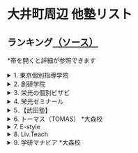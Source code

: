 # 大井町周辺 他塾リスト

## ランキング[（ソース）](https://www.jyukunavi.jp/rank/s1133228.html?gclid=EAIaIQobChMI0ZzTyfyY7wIVGHZgCh3l0gLmEAAYBCAAEgLOn_D_BwE)
*帯を開くと詳細が参照できます

<details>
<summary>1. 東京個別指導学院</summary>

# 東京個別指導学院 大井町教室
*必須項目は★マーク
- [★所在地](#所在地)
- [★大井町教室までのアクセス](#大井町教室までのアクセス)
- [★電話番号](#電話番号)
- [会社概要](#会社概要)
- [★特徴（アピールポイント）](#特徴アピールポイント)
- [大井町教室の進学実績](#大井町教室の指導実績)
- [★口コミ](#口コミ-ソース)
- [★料金詳細](#料金詳細-ソース)

[全体的情報詳細のソース](https://www.kobetsu.co.jp/school/detail/161/)

## 所在地
[〒 140-0014 東京都品川区大井１－１０－３YKビル　５Ｆ](https://www.google.co.jp/maps/place/%E6%9D%B1%E4%BA%AC%E5%80%8B%E5%88%A5%E6%8C%87%E5%B0%8E%E5%AD%A6%E9%99%A2+%E5%A4%A7%E4%BA%95%E7%94%BA%E6%95%99%E5%AE%A4%EF%BC%88%E5%80%8B%E5%88%A5%E6%8C%87%E5%B0%8E%E5%A1%BE%EF%BC%89/@35.6074414,139.7331968,15z/data=!4m5!3m4!1s0x0:0xca5f8bca7d64ed0f!8m2!3d35.6074414!4d139.7331968?hl=ja&shorturl=1)

## 大井町教室までのアクセス
JR大井町駅中央改札を出て右手の階段から1Fへ下りると、正面に「阪急百貨店（大井食品館)」、右方向に「イトーヨーカドー(大井町店)」、その右に東急大井町駅が見えます。東急大井町駅方面に進み、突き当たりを左折して「イトーヨーカドー」に沿って約100m進むとある「YKビル」の5Fが大井町教室です。※1Fに「紳士服のアオキ(大井町駅前店)」があります。

- ＪＲ京浜東北線　大井町駅　西口　徒歩２分
- 東京臨海高速鉄道りんかい線　大井町駅　出口B　徒歩２分
- 東急大井町線　大井町駅　改札口　徒歩２分

## 電話番号
0120-79-3759（月～土：9:30～21:30　日・祝：9:30～21:30）

## 会社概要
### 沿革
株式会社東京個別指導学院は、東京都新宿区に本社を置く、個別指導教育を中心とした教育関連企業。1965年6月、葵商事株式会社の商号をもって設立。1985年、馬場信治氏によって、有限会社日本教育研究会（実質上の存続会社）が設立された。1998年9月、株式の額面を1株50,000円から1株500円に変更するため、葵商事（形式上の存続会社）と合併。同日をもって商号を、株式会社日本教育研究会に変更した。1999年12月15日付けで称号を株式会社日本教育研究会より、株式会社東京個別指導学院に変更した。

### 事業内容
東京個別指導学院は、生徒1人ひとりの「目的別」「能力別」「性格別」に対応した学習指導を行う。個別指導塾事業を中心とし、ベネッセサイエンス教室・ベネッセ文章表現教室事業、CCDnet事業も展開している。

### 経営方針
東京個別指導学院は、成績向上を目的として勉強を教えるだけではなく、子どもたちが学習上の成功体験を積むことにより自信をもち、「やればできるという自信　チャレンジする喜び　夢を持つ事の大切さ　私たちはこの3つの教育理念とホスピタリティをすべての企業活動の基軸とし笑顔あふれる「人の未来」に貢献する」との企業理念に基づいて持続的な企業価値の向上を実現することを基本方針としている。

## 特徴（アピールポイント）
～大井町教室の特徴～
- [伸ばす/指導メソッド]
  - 受験合格も、成績アップも。1人ひとりの目標達成をサポート。
- [導く/学習システム]
  - 学習計画から進捗管理まで。お子さまにぴったりの学び方をご提案。
- [支える/サポート体制]
  - 通いやすい、学びやすい。自由度の高い通塾スタイル＆学習環境。

～大井町教室の特徴（詳細）～
- [特徴1]
  - あなたが勉強したいときにいつでも使える自習室完備！ 自習スペースは開校時であれば、 いつでも使えて質問もできます。
  - 「授業は週2日 + 自習週4日」で毎日来るという生徒さんも沢山いらっしゃいます。　利用時間に関しましてはお気軽にご相談ください。 
- [特徴2]
  - あなたが選んだ先生だから、やる気もUPします。
  - 東京個別なら先生が選べる、担当講師制度があります！ 「やる気」には講師との相性が大事です。 学校や今までの塾の先生で「合わないなぁ」と感じた経験はありませんか？
  - 東京個別なら受験までの信頼できるあなたのパートナーを指名することが可能です。 分からないところはもちろん、勉強の方法や過去問題・弱点の分析など、あなたの選んだ担当の先生が親身に対応してくれるので、もうあなたは受験やテストまで「一人じゃありません」。
  - また、東京個別なら選べる講師、選べる日程なので、部活動との両立も可能です。
- [特徴3]
  - あなたの夢や目標に合わせた、あなただけの授業を提供します。
  - 先生が用意する授業をただ進めるだけでなく、学校の授業でわからなかったところや宿題の質問にもお答えします。
  - 勉強方法や進め方、持っている特徴や癖は人それぞれ違います。あなたにピッタリな勉強法で自信をつけませんか？
- [特徴4]
  - あなたの夢が加速する！個別 × 映像授業＜V - style＞で3倍の効率のより学習スピードを実現！
  - 映像授業については「見っぱなし」「やりっぱなし」という不安や問題点をイメージされる方も多いのではありませんか？？　しかし、東京個別指導学院の映像授業＜V - style＞は違います！
  - 映像を見るだけではなく、専門の問題集と合わせて【高速演習】が可能となり、利用状況や理解状況の把握、【進捗管理】を行う面談も毎週実施いたします。
  - しかも自宅や学校、教室で24時間好きな時に何度も見られる手軽さ。お持ちのPCやスマートフォンからも視聴が可能だからいつでも見られます。


～安心して通える、快適に過ごせる充実の学習環境～
- 無料で使用できる自習席。集中しやすいと評判です。
- 対応テキストは十分な種類・量を準備。お子さまの課題や目標に合わせて対応していきます。
- 大井町教室近隣の学校情報を把握。行事や定期テストにしっかりと対応しています。

～高校生・中学生・小学生 目的別メニュー～  
[高校生]  
1人ひとりの目標にぴったりの対策を。
- 大学受験対策
- 定期テスト対策
- 推薦対策
- 英語資格検定対策
- 内部進学対策

[中学生]  
志望校合格、成績アップ、1人ひとりの目標に完全対応。
- 高校受験対策
- 私立中補修・内部進学
- 定期テスト対策
- 英語検定対策

[小学生]  
1人ひとりの学びを伸ばす、目的別学習プラン。
- 中学受験対策
- 英語対策
- 中学入学準備
- 小学校サポート



## 大井町教室の指導実績
[高校]  
-公立-  
日比谷高等学校、小山台高等学校、国際高等学校、三田高等学校、目黒高等学校、雪谷高等学校、つばさ総合高等学校、世田谷総合高等学校、美原高等学校、桜町高等学校、大崎高等学校、八潮高等学校、太田桜台高等学校、田園調布高等学校、広尾高等学校、上野高等学校、両国高等学校、桜修館中等教育学校

-国立・私立-  
かえつ有明高等学校、学習院高等科、駒澤大学高等学校、慶應義塾高等学校、香蘭女学校高等科、女子聖学院高等学校、森村学園高等部、杉並学院高等学校、正則高等学校、青陵高等学校、川村高等学校、多摩大学目黒高等学校、大原学園高等学校、東海大学付属高輪台高等学校、日本大学豊山女子高等学校、朋友学院高等学校、立正大学付属立正高等学校、雙葉高等学校、國學院高等学校

[中学校]  
-公立-  
小石川中等教育学校、桜修館中等教育学校、伊藤学園、日野学園、品川学園中学校、八潮学園中学校、港南中学校、大崎中学校、浜川中学校、東海中学校、戸越中学校

-国立・私立-  
開成中学校、桜蔭中学校、高輪中学校、青陵中学校、東京女学館中学校、多摩大学目黒中学校、安田学園中学校、八雲学園中学校、トキワ松学園中学校、学習院女子中等科、立正大学付属立正中学校、大妻中学校、帝京中学校、本郷中学校

[小学校]  
-公立-  
豊葉の杜学園小学校、立川小学校、伊藤学園小学校、品川学園小学校、日野学園、城南第二小学校、御殿山小学校、馬込第三小学校、台場小学校、戸越小学校、港南小学校

-国立・私立-  
立教小学校、学習院初等科、小野学園小学校、昭和女子大学付属昭和小学校、新渡戸文化小学校

## 口コミ [(ソース)](https://www.jyukunavi.jp/hyouban/blist/k31696.html)

### 料金
- 特に不満はないです。指導料と会員管理費が別になっておりわかりやすいと思います。
- 料金は個別抗議なので、多少高くても仕方ないと思ってますが、安くはないです。
- １対２(違う学年の学生が一人の先生に教えてもらう)なので、料金が高くなるかとはわかりますが、やはり、割高感はあります。
- 高すぎるというわけではないかもしれませんが、やはり高いです。
- 料金は高いと思いますが、個別指導なので仕方ない部分もあるとは思います。
- 個別なので仕方ないとは思いますが高いと思います。
- 個別なので料金は高いです。受験期には料金も更に上がりますが、その分親の要望にも応じてくれるので良いかと思います。

### 講師
- まだ三回なので判断に難しいが、ネガティヴな印象なく、保護者としては信頼しています。穏やかに接してくださっているようで、本人も安心して受けています。
- 個別に指導してくださるので、講師との相性は大きくなってしまうのですが、今のところ大きな問題はないので。
- とても信頼てきる先生と、そうでない先生がいらっしゃいます。
- とても良い先生もいれば、普通レベルの先生もいました。
- 講師が優秀でレベルが高かったです。細やかな指導が良かったです。
- 講師が優秀でレベルが高く、熱心な指導が良かった。成績も上がった。
- 同じ先生にお願いすると講習期間のコマ数が多い時に予定が合わない
- 楽しく取り組めているようです。まだ３回しか行ってないのですが、初回の感想では、「楽しかった！」といってくれて、安心しました。国語は、読むことに対する抵抗感が大きいので、一筋縄ではいかないかと思っています。
- 適切に指導していただいているようです。わかりやすいとのことです
- 受験前の子どもの気持ちに寄り添って下さる大学生の先生がおられた事が良かった。もう1人の先生には沢山問題を解かされ、暇な時間がないくらい時間内はみっちり勉強に集中できるようです。子どもの満足度は高いです。

### カリキュラム
- 今のところシラバス的なものは無いので、計画内容は知りたいです。計画設定のタイミングなど含めて詳しく知りたいです。本人にもその計画を理解してそれに向かって、学習習慣を身につけて欲しいです。
- 個別指導なので、カルキュラムなどは、教室授業よりはいくらかは生徒に合わせてもらえるようだ。
- 個別指導なので、その学生に合ったカリキュラムを組んでくださいます。
- 本人にあったカリキュラムや教材を相談して決めてくださったので良かったと思います。
- 一人一人にあった教材を見つけていただき、無理のないカリキュラムを組んでもらいました。
- 個人に合ったものを用意してもらいました。また、季節講習も細かな計画のもと進めていただきました。
- 教材は必要なものだけを購入（書店で購入）するのでレベル的にも使いやすさも子供に合うもので勉強できます。
- 個別のためカリキュラムは自由にできるところが良い点だと思います。
- 個人指導なので、希望する内容を伝えられる点が良いと思います。

### 塾の外環境
- 自宅から近い場所で検討していたので交通の便は問題ありません。治安もそう悪くはないと思ってます。
- 駅前のやや人通りの多い場所にあり、夜でも危険は少ないと思います。ただ、時間帯によっては酔っぱらいもいます。
- 駅前で便利な立地ですが、居酒屋なども多く少し不安はありました。
- 駅前で便利な立地でした。小腹が空いた時には、近くに買いに行ける店もあります。
- 駅前にあるので交通の便は良かったです。また、夜遅い授業の後でも明るい道で帰路につけたので、安心できました。
- 駅から近く、近くに大型スーパーもあり人通りも多いので安全で便利です。

### 塾の内環境
- 塾内の環境整備は悪くはないが、充実しているかどうかは何ともいえないです。
- 入り口の新型コロナウイルス対策などは、十分だと思いました。
- 室内は明るくきれいな環境です。自習室があり、授業のない日も使わせてもらえました。
- 教室内はとても明るくきれいで、勉強にも集中できる環境だったと思います。
- 清潔感があり、静かな環境が整っていると感じました。自習するのにも良いと思います。
- 清潔感はありました。勉強をする環境としては、申し分なく感じました。
- 綺麗で静かで整理整頓されているので集中して勉強が出来る環境にあると思います。
- 落ち着いた雰囲気で勉強にとりくめるようですが、長時間で、足が伸ばせないのが苦しいとのこと。見学のときに、授業する場所の狭さは気になりました。
- 清潔で綺麗にされているようです。とくに問題は見当たりません。電車が近いのですが気になりませんでした。
- 広く、明るく、活気ある受付や室内。自習スペースは狭そうだが、なんとかやっているようです。

## 料金詳細 [(ソース)](https://jyukumiru.com/columns/articles/5112)
- 費用の内訳は授業料と設備費で、入会費・年会費は無料
- 東京個別指導学院に通塾すると、授業料に加えて、月額3024円の設備費がかかります。ほかの塾とは違い、入会費や年会費は無料です。ただし、入会時に授業料2ヶ月分を事前に振り込む必要があります。

### 小学生
下記は、月額制である東京個別指導学院の料金を1ヶ月が4週間として考えて算出した、60分当たりの料金です。  
また、本来の授業z間に対する月額料金は、括弧内に記載しています。
東京個別指導学院では、小学1年生から通塾が可能です。授業時間については、小学3年生までは1コマが50分となります。  
週の通塾回数は、勉強の進捗度などに応じて、自由に選択して受講できます。  
小学4年生と小学5年生は、選択する通塾回数とコースが同じであれば、料金は同じです。週の通塾回数が増えた際も、同額ずつ増えていく仕組みです。

1. 講師：生徒 = 1：1（エクセレントコース）  

|学年|年額 / 月額|60分あたり（週1回 / 週2回）|
:---: | :---: | :---: 
|～小学3年生|週1回：約326,592円 / 約27,216円（50分）<br>週2回：約575,424円 / 約47,952円（50分）|週1回：約5,103円（60分あたり）<br>週2回：約3,596円（60分あたり）| 
|小学4・5年生|週1回：約408,240円 / 約34,020円（80分）<br>週2回：約719,280円 / 約59,940円（80分）|週1回：約6,378円（60分あたり）<br>週2回：約2,809円（60分あたり）|
|小学6年生|週1回：約414,720円 / 約34,560円（80分）<br>週2回：約725,760円 / 約60,480円（80分）|週1回：約6,480円（60分あたり）<br>週2回：約2,835円（60分あたり）|

2. 講師：生徒 = 1：2

|学年|年額 / 月額|60分あたり（週1回 / 週2回）|
:---: | :---: | :---: 
|～小学3年生|週1回：約217,728円 / 約18,144円（50分）<br>週2回：約360,804円 / 約30,067円（50分）|週1回：約5,443円（60分あたり）<br>週2回：約2,255円（60分あたり）| 
|小学4・5年生|週1回：約272,160円 / 約22,680円（80分）<br>週2回：約451,008円 / 約37,584円（80分）|週1回：約4,252円（60分あたり）<br>週2回：約1,761円（60分あたり）|
|小学6年生|週1回：約277,344円 / 約23,112円（80分）<br>週2回：約458,784円 / 約38,232円（80分）|週1回：約4,333円（60分あたり）<br>週2回：約1,792円（60分あたり）|

### 中学生
次に、中学生の料金をご紹介します。以下の60分あたりの料金は、月額制である東京個別指導学院の料金を1ヶ月が4週間として考えて算出したものです。  
中学生の場合、東京個別指導学院では、全学年とも1回の授業時間は80分です。そのため、本来の授業時間に対する月額料金は、括弧内に記載しています。  


1. 講師：生徒 = 1：1（エクセレントコース）

|学年|年額 / 月額|60分あたり（週1回 / 週2回）|
:---: | :---: | :---: 
|中学1・2年生|週1回：約414,720円 / 約34,560円（80分）<br>週2回：約725,760円 / 約60,480円（80分）|週1回：約6,480円（60分あたり）<br>週2回：約2,835円（60分あたり）| 
|中学3年生|週1回：約438,048円 / 約36,504円（80分）<br>週2回：約749,088円 / 約62,424円（80分）|週1回：約6,844円（60分あたり）<br>週2回：約2,926円（60分あたり）|

2. 講師：生徒 = 1：2


|学年|年額 / 月額|60分あたり（週1回 / 週2回）|
:---: | :---: | :---: 
|中学1・2年生|週1回：約277,344円 / 約23,112円（80分）<br>週2回：約458,784円 / 約38,232円（80分）|週1回：約4,333円（60分あたり）<br>週2回：約1,792円（60分あたり）| 
|中学3年生|週1回：約298,080円 / 約24,840円（80分）<br>週2回：約479,520円 / 約39,960円（80分）|週1回：約4,657円（60分あたり）<br>週2回：約1,873円（60分あたり）|


### 高校生・浪人生
高校生、もしくは浪人生が、東京個別指導学院に通塾した際の、60分あたりの料金を紹介。  
60分あたりの料金は、月額制である東京個別指導学院の料金を、1ヶ月が4習慣として考えて算出しました。  
さらに、高校生や浪人生の場合、東京個別指導学院では、全学年ともに1回の授業時間は80分です。  
そのため、本来の授業時間に対する月額料金は、括弧内に記載しています。

1. 講師：生徒 = 1：1（エクセレントコース）

|学年|年額 / 月額|60分あたり（週1回 / 週2回）|
:---: | :---: | :---: 
|高校1・2年生|週1回：約453,600円 / 約37,800円（80分）<br>週2回：約764,640円 / 約63,720円（80分）|週1回：約7,087円（60分あたり）<br>週2回：約2,986円（60分あたり）| 
|高校3年生・浪人生|週1回：約474,336円 / 約39,528円（80分）<br>週2回：約798,336円 / 約66,528円（80分）|週1回：約7,411円（60分あたり）<br>週2回：約3,118円（60分あたり）|


2. 講師：生徒 = 1：2

|学年|年額 / 月額|60分あたり（週1回 / 週2回）|
:---: | :---: | :---: 
|高校1・2年生|週1回：約313,632円 / 約26,136円（80分）<br>週2回：約497,664円 / 約41,472円（80分）|週1回：約4,900円（60分あたり）<br>週2回：約1,944円（60分あたり）| 
|高校3年生・浪人生|週1回：約329,184円 / 約27,432円（80分）<br>週2回：約528,768円 / 約44,064円（80分）|週1回：約5,143円（60分あたり）<br>週2回：約2,065円（60分あたり）|

### 特別講習の料金
東京個別指導学院では、春・夏・冬の年3回、特別講習期間があり、通常よりも安く授業を追加できます。  
春・夏・冬の特別講習期間ごとでは、追加料金は変わりません。ただし、東京個別指導学院では、生徒一人一人でカリキュラムが違い、教室によっても料金が異なる可能性がある。

- 小学生

|学年|1:1（60分あたり）|1：2（60分あたり）|
:---: | :---: | :---: 
|〜小学3年生|約5,184円（60分あたり）<br>約4,320円（50分あたり）|約2,851円（60分あたり）<br>約2,376円（50分あたり）| 
|小学4・5・6年生|約4,050円（60分あたり）<br>約5,400円（80分あたり）|約2,592円（60分あたり）<br>約3,456円（80分あたり）|

- 中学生

|学年|1:1（60分あたり）|1：2（60分あたり）|
:---: | :---: | :---: 
|中学1・2年生|約4,050円（60分あたり）<br>約5,400円（80分あたり）|約2,673円（60分あたり）<br>約3,564円（80分あたり）| 
|中学3年生|約4,050円（60分あたり）<br>約5,400円（80分あたり）|約2,835円（60分あたり）<br>約3,780円（80分あたり）|

- 高校生

|学年|1:1（60分あたり）|1：2（60分あたり）|
:---: | :---: | :---: 
|高校1・2年生|約4,252円（60分あたり）<br>約5,670円（80分あたり）|約2,835円（60分あたり）<br>約3,780円（80分あたり）| 
|高校3年生・浪人生|約4,455円（60分あたり）<br>約5,940円（80分あたり）|約2,916円（60分あたり）<br>約3,888円（80分あたり）|

</details>

<details>
<summary>2. 創研学院</summary>

*必須項目は★マーク
- [★所在地](#所在地-1)
- [★大井町教室までのアクセス](#大井町教室までのアクセス-1)
- [★電話番号](#電話番号-1)
- [会社概要](#会社概要-1)
- [★特徴（アピールポイント）](#特徴アピールポイント-1)
- [大井町校の進学実績](#大井町校の進学実績)
- [創研学院【首都圏】のコース](#創研学院首都圏のコース)
- [★口コミ](#口コミソース)
- [★料金詳細](#料金詳細-ソース-1)

[全体的情報詳細のソース1](https://www.souken-gakuin.com/cms/ooimachi)
[全体的情報詳細のソース2](https://www.jyukunavi.jp/detail/9656.html)

## 所在地
[〒140-0011　品川区東大井5丁目17‐2 林ビル 3F･4F](https://www.google.com/maps/d/viewer?mid=1fN35_Wcha-_hUZt0EVkf0C6_Sy97S8fY&hl=ja&ll=35.60687330000002%2C139.7354858&z=11)  
(*[Google Map](https://www.google.com/maps/dir//35.6068733,139.7354858/@35.6069185,139.7355739,19.21z))

## 大井町教室までのアクセス

- JR線　大井町駅
- 東急線　大井町駅
- りんかい線　大井町駅

各駅から徒歩1分

## 電話番号
|種類|番号|
--- | ---
|フリーダイアル|0120-773-169|
|電話番号|03-3450-7170|
|FAX番号|03-3450-8866|

## 会社概要
### 企業理念
私たちは学習する人々に学習の手助けとなるサービス、情報、モノを提供し、喜ばれることで社会に貢献します。  
このことを通じて私たちは、自分の生活を豊かにし、満足できる生き方を各人が創造することを目指します。

1. お客様への感謝
2. 時代への挑戦
3. 仲間への共感

### 経営方針
1. 「地域No1の好感を持たれる塾づくり」  
これが私たちの当面の行動目標です。  
清潔で整理整頓された学習環境、お客様（生徒・保護者）第一主義に徹するサービスが大前提です。  
より好感を持たれ、より信頼感を増すために自分は何をどうするか。  
自分で考え、自分で行動する人がヒューマン・ブレーンの社員です。  

2. わが社は一定の規律を持った「個人塾」「個人経営者」の集合体でもあります。授業や生徒指導・校舎運営のための知識・技術の向上はもちろん、自らの判断力を高め、素早く行動に移せる強い集団を目指します。

## 特徴（アピールポイント）
～校舎全体の特徴～
- 指導方針
  - 卓越した指導技術を備えた講師が授業を行っており、生徒一人ひとりを大切に育てています。志望校合格を第一目標とし、将来的に自らの力でハードルを乗り越えらえるように成長することも目標としています
- カリキュラム
  - 入試では満点を取らなければいけないということはありません。志望校合格に向けて、必要な合格点をとるために、入試に重要な分野に絞り込みカリキュラムを組んで授業を行っています 
- point
  - 「復習中心」で効率の良い学習！
  - 「重点分野集中」で、志望校へ！長文記述対策も実施！
  - 「習熟度を確認」し、めんどうみよく学習指導を実施！
- 地域密着で志望校合格を目指す進学塾です！
  - 創研学院は地域密着を目指し、各校舎で地域にあった独自の取り組みを行っています。生徒一人ひとりにしっかりと指導を行い、入試で合格点を確実に取れることを目標とし、志望校合格を目指していきます
- ＜創研学院の指導方針＞
  - [復習を重点的に！]  創研学院では、復習を重点的に指導しています。予習を行うよりも学習したことを確実に習得するため、復習を習慣化することが大切だと考えています。
  - [入試での重点分野を集中的に指導！]  入試ではどの強化も満点を取らなければいけないということはありません。すべて満点を取るような学習ではなく、合格に必要な分野を絞り、そこを重点的に指導いたします。必要な分野は基礎から応用までしっかり習得できるようにカリキュラムを組んでいます
  - [きめ細やかに習熟度を確認！]  毎時間のチェックテストに加え、小学生は毎月の月例テスト、中・高生は定期的に学力テストを行っています。日々の学習でどれだけ習熟できているかを確認しており、講習会の終了時にもテストを行い生徒の学力状況を常に把握しています。
  - 創研学院では、志望校合格を第一目標にしておりますが、志望校に合格すると目標を見失ってしまったり、入学後の授業についていけなくなってしまうこともあります。その後の人生において、生徒が自ら「学び」「考え」「創造・研究し」「判断し」「解決する」能力を、受験勉強を通して育成することも目標にしています

～大井町校舎の特徴～
- 先生がいます！自習ルーム
  - 授業前後の自習室で質問をしたり、欠席分の授業の補修をしたり、弱点補強が可能です。先生が必ずいます。帰宅してしまうと学習しにくいお子様も、自習室で宿題や課題を仕上げることで、学習が継続しやすくなります。（＊現在は生徒間の間隔をあけて実施しております）
- 長文記述＆理社の記述
  -  長文記述問題が上位校入試の定番となっています。私たちは国語長文のみならず、理科・社会の記述・説明の力を上げるべく様々な取り組みを実施しています。また、すぐ出題されそうな最近出版された話題の小説、エッセイ、科学的説明文などにも気を配り、プリント形式で演習を進めています。(※現在は生徒間の間隔をあけて実施しております）
- 豊富なコミュニケーション
  - 保護者面談年３回以上実施、保護者会年４回以上実施、ご家庭と連絡を密にとり指導に活かしています。進路指導もお子様の学力や性格、そして ご家庭の意向をふまえてアドバイス・フォローをいたします。
- 小4時は振替が可能！
  - 私たちはできる限り、スポーツや習い事と塾を両立させたいと考えています。このことが可能になるように、小４のうちは様々な曜日の組み合わせで学習できるようになっています。ですので、旅行や病気で欠席したりした場合も、他の曜日に実施される同じ内容の授業に振り替えることで、学習内容の抜けも防げます。
- お家の方も安心の自社開発アプリ
  - 入退室時にQRコードを読み込むと、瞬時に入退室の案内がスマートフォンのアプリで通知されます。お迎えや待ち合わせ、帰宅後の食事の準備が容易に出来ます。また、面談やイベントの予約がアプリ内でできるようになりました。
- 卒業しても来たい塾
  - 大井町校には、卒業生たちがよく遊びに来てくれます。大学生だけでなく、社会人も顔を見せてくれるのです。生き物や植物がいつもあるこの空間は、卒業生たちにとって『みんなで楽しく頑張った場所』なのです。これからも、そんな校舎であり続けられるよう、生徒たち・保護者の皆様にとってより良い校舎を目指します。

## 大井町校の進学実績
[小学校]  
立会、大井第一、品川、城南第二、八潮、御殿山、台場、豊葉の杜、浅間台、戸越、三木、伊藤、港陽、etc...  

[中学入試]    
【私立・国立】  
筑波大駒場、開成、女子学院、渋谷幕張、聖光学院、豊島岡、筑波大附属、西大和学園、愛光、慶應普通部、慶應湘南藤沢、慶應中等部、武蔵、浅野、早稲田、海城、浦和明の星、サレジオ学院、洗足学園、鴎友学園、芝、渋谷渋谷、学芸大世田谷、学芸大国際、立教池袋、立教新座、東邦大東邦、栄東、青山学院、学習院、吉祥女子、暁星、鎌倉学園、逗子開成、城北、巣鴨、早稲田佐賀、都市大付属、東洋英和、法政大学、法政大二、本郷、明大明治、立教女学院、大妻、光塩女子、頌栄女子、中大附属、専修大松戸、城北埼玉、神大附属、淑徳与野、開智、中大横浜、世田谷学園、広尾学園、攻玉社、創価、高輪、東京農大一、大宮開成、獨協埼玉、西武文理、日本女子大、山手学院、鎌倉女学院、江戸川学園取手、普連土学園、大妻多摩、共立女子、香蘭女学校、國學院久我山、横浜国大鎌倉、早稲田摂陵、品川女子、成城学園、田園調布、日大藤沢、カリタス女子、森村学園、湘南学園、桐光学園、日本大学、東京女学館、富士見、成城、山脇学園、芝浦工大、獨協、恵泉女学園、都市大等々力、日大二、三輪田学園、青稜、跡見学園、八雲学園、昭和女子大、大妻中野、国府台女子、東京電機大、関東学院、神奈川学園、藤嶺学園藤沢、自修館、横浜富士見丘、青山横浜英和、聖セシリア女子、実践女子、長崎日大  

【都立】  
小石川中等教育、桜修館中等教育  

[高校入試]  
○東京  
【国公立】  
学芸大附属、西、国立、戸山、青山、東工大科学技術、立川、駒場、小山台、国分寺、竹早、国際、小松川、町田、武蔵野北、豊多摩、東、神代、目黒、深川、雪谷、晴海総合、総合芸術、杉並、富士森、つばさ総合、本所、科学技術、小岩、桜町、紅葉川、芝商業、第一商業、足立新田、農業など  
【私立】  
早稲田実業、早稲田高等学院、明大明治、国際基督教大学、青山学院、城北、中大杉並、中大附属、明大中野、法政大学、明治学院、日大二、錦城、農大一、明学東村山、日大鶴ヶ丘、佼成学園、青稜、専大附、日大櫻丘、都市大等々力、聖徳、玉川学園、東海大高輪台、多摩大目黒、東京家政大附、関東国際、東洋大京北、淑徳巣鴨、淑徳、杉並学院、安田学園、城西大城西、駒込、東京、女子美、正則、朋優学院、立正大立正、サレジオ高専、玉川聖学院、二松學舎、富士見丘など  

○神奈川  
【国公立】  
川和、横浜サイエンス、緑ヶ丘、多摩、小田原、平塚江南、鎌倉、市立金沢など
【私立】  
慶應義塾、法政二、中大横浜、鎌倉学園、山手学院、日本女子大附、桐蔭学園、日大藤沢、藤嶺藤沢、横浜隼人、横須賀学院、鵠沼、湘南工科大附など  

[大学入試]  
【国公立】  
東京、京都、大阪、北海道、東京外国語、防衛医科、横浜国立、筑波、東京農工、千葉、東京学芸、お茶の水女子、東京藝術、埼玉など  
【私立】  
慶應義塾、早稲田、上智、青山学院、関西医科、国際基督教、杏林、法政、明治、立教、東京理科、中央、明治学院、日本、北里、日本女子、学習院、國學院、芝浦工業、明治薬科、東京女子、東洋、昭和女子など

## 創研学院【首都圏】のコース
<table border="0" cellspacing="0" cellpadding="0" class="top-shinfo-list tab-course">
									<tbody>
																					<tr>
												<th>ジュニアコース（無料コースあり）</th>
												<td>■勉強の習慣を楽しく身につけます。<br />
年長～小学2年生は皆で考えて刺激し合いながら思考力を高めるクラス授業と、一人ひとりの学力に合わせてフォローする個別学習時間に分かれて実施中です！<br />
また、毎週水曜・土曜は図形・数論等の算数分野や文章作成の国語分野等の考える力を養う無料オープン授業も実施中です！<br />
</td>
											</tr>
																					<tr>
												<th>小3コース（無料コースあり）</th>
												<td>■中学受験準備として、一人ひとりに配慮したフォローを行います。<br />
小学３年生は中学受験の準備として、皆で考えて刺激し合いながら思考力を高めるクラス授業<br />
一人ひとりの学力に合わせてフォローする個別学習時間に分かれて実施中です！<br />
また、毎週水曜、土曜は図形、規則性、数論、推理等考える力を養う無料算数オープン授業も実施中です！<br />
</td>
											</tr>
																					<tr>
												<th>中学受験コース</th>
												<td>■私国立中学の受験コースです。<br />
創研学院の中学受験コースでは、やる気・興味を引き出す授業が展開されており、楽しく勉強に取り組めます。<br />
宿題ノートチェックや個別課題、テスト直し、生徒面談などで学習姿勢を育て、保護者会、面談などによりお子様の性格や適性、家庭のご意向をふまえて、受験勉強をサポートし、最上位校～地元人気校へ合格させています。<br />
</td>
											</tr>
																					<tr>
												<th>都立中受検コース</th>
												<td>■都立中学の受検コースです。<br />
人気の都立中学合格のため、論理的思考を育て、社会・文化的分野などの資料の読み取りと表現・作文などの訓練をします。各校の特徴に合わせた指導で合格を目指します。<br />
</td>
											</tr>
																					<tr>
												<th>実力練成コース（公立中進学）</th>
												<td>■学校の内容を中心に確実な実力を練成します。<br />
高校受験への基礎固め・準備を行います。中学受験ではなく、高校受験に目標を置いて学習するコースです。<br />
中学進学までに英語や算数、国語の基礎学力を固めます。そして、特に英語の力をつけ、中１の１学期の最初の定期テストで高得点を取り、よい学習ペースにのせていくことが目標です。<br />
</td>
											</tr>
																					<tr>
												<th>高校受験コース</th>
												<td>■私立・公立高校受験へ向けた受験コースです。<br />
定期テスト前の勉強だけでは実力は伸びません。トップ校を狙う勉強の仕方・考え方を指導し、実力を伸ばします。レベルに応じた問題を順序立てて演習し、間違った問題のやり直しを徹底します。だから学力が確実に定着し、実力が伸びます。３５０点の生徒は４００点へ、４００点から４５０点へ、的を絞った指導で効率よく学力をＵＰします。<br />
</td>
											</tr>
																					<tr>
												<th>私国立中高一貫校コース</th>
												<td>■在籍校に合わせ、中学・高校の学習内容を指導します<br />
ターゲットは大学入試です。中上位私立中学・高校生を対象に、中高一貫で指導します。塾通いと部活や習い事との両立を応援しつつ、学習習慣や基礎学力を高めます。授業後に自習室を利用して、宿題を済ますこともでき、ご家庭に過度の負担を求めず、大学受験の助走として適度な塾通いが可能です。<br />
</td>
											</tr>
																					<tr>
												<th>大学受験コース</th>
												<td>■志望大学の合格を目指し、苦手科目を徹底克服！<br />
高校の学習量は中学校の比ではなく、日々、効率的に学習を進めることが、大学入試に直結します。上位クラスでは高１で高校数学をひと通り終え、難関大学への足がかりとします。（中位クラスも高２で終了します。）学校の進度より速いため、随時補習を行い予習を進めています。<br />
</td>
											</tr>
																					<tr>
												<th>個別指導コース</th>
												<td>■部活や習い事、学校の学習と受験勉強の両立をサポート<br />
ご家族の急な用事や病気による欠席、部活動や習い事等の予定変更が入っても心配無用！振り替え制度を活用する事で欠席した分の指導を他の日に受けられます。<br />
<br />
■一度に複数科目の学習が可能<br />
１コマ９０分の間に２教科の学習も可能。自分自身の苦手分野を徹底的につぶしていくもよし、今のレベルよりワンランク上を目指すもよし。各分野のエキスパート一人ひとりが、万全の体制で指導します。<br />
</td>
											</tr>
																					<tr>
												<th>公立中高一貫校受験対策コース</th>
												<td>■都立小石川、桜修館、神奈川県立平塚中など、毎年合格者多数！公立一貫中入試に必要な思考力と記述力は一朝一夕には身につきません。理由を考えたり、どのようにして解答にたどりついたのか。課題は一人ひとり異なります。創研学院では徹底しためんどうみで、できるまでとことんつきあいます。授業は少人数制で行い、生徒の個性を把握した講師が、授業、自習室で個々の生徒と向き合います。画一的な教材で問題を解くだけの授業は行いません。生徒とのコミュニケーションを大切にし、それぞれの長所を伸ばしていきます。</td>
											</tr>
																			</tbody>
								</table>

## 口コミ[(ソース)]()
### 料金
- 面倒見が良い分なのか、月額の金額が高いと感じる。季節講習を含めて年間でいくらかかるのか知りたかった
- 夏期講習などの長期休暇は受講必須なので帰省の予定が組みにくいです
- 他よりはリーズナブルな感じ。自分たちでは教えられないから仕方ない
- 近くの、比較対象になったほかの塾より、若干安かったようなイメージ
- 小学生低学年は安かったです。高学年からだんだんとと高くなるようです
- よくわかりませんがほかの塾と比べたら安い方なんじゃないでしょうか
- どこも同じだと思いますが、高額だと思います
- 

### 講師
- すぐに電話をかけてくれて、保護者にも子供にも説明が丁寧だと感じ
- 授業が終わってからも講師が分からないところを教えてくれて、面倒見が良いです
- 授業の質まではよくわからないが、生徒の様子などの連絡はよくできていたと思う
- 友達みたいな先生で生徒をコントロールできてない感じがしました
- 先生はとてもやさしいです。怒ったりせずに友達のような距離の近さで教えてくださいます
- まだ入会して2か月なので良し悪しまではわからないが、とても親身で面倒見が良い印象です
- とても親身になっている雰囲気があった。採点など、間違っているのに正解になっているところもあった。もう少し細かくチェックしてもらえると助かる
- 授業での様子などをこまめに電話で連絡いただき、安心して預けられました

### カリキュラム
- そこまで難しくなさそうなので、今のところ授業にはついていけてますが、ノートの取り方をはじめに教えてくれたらありがたいと思う
- 教材の質は悪くないと思う。うちの子には量が結構多く感じる
- カリキュラムは多く子供たちは楽しく通っていました。まだ小さかったので
- 学校の内容を先取りして教えてくださいます。テスト前になるとその学校に合わせて内容が変わったりもします
- 入会してまだ2か月なので良し悪しまではわからないが、子供が抵抗なく取り組めています
- 授業終了後に宿題をするのは、復習になって、とてもよいが、家に帰った後、宿題をしたからと言って何もしないのはちょっと困った。本人のやる気次第だとは思うが・・
- まだ学校ではな洗っていない内容だったようでしたが、丁寧に教えていただき1日でみにつけてきました

### 塾の外環境
- 駅に近くて人通りがあるので安心できるが、帰りの時間が遅いので迎えにはいく人が多い
- 駅から塾までは人通りがあるけど、飲み屋の上なので帰宅時に絡まれないのか少し心配です
- 駅前だからよいんじゃない。自転車置き場があればなおよい
- 大きな駅の前なので、夜になってもにぎやかで、あまり危険はなさそう
- 駅の目の前で交通の便は最高でした。駅前の割には静かでよかったです
- 駅に近くて通いやすいと思います。夜遅くても明るい道なので安全だと思います
- 大井町駅前なので人通りもあり明るく、自宅からは徒歩で行ける距離なので便利で通いやすいです


### 塾の内環境
- みんなが勉強するのが当たり前という環境で集中しているのは良いと感じた
- コロナ対策もきちんとしていてくれて、塾の入室体質も連絡が来るので塾に行かずに遊ぶということができないようになっていてしっかり管理してくれています
- 駅から近いから電車の音がうるさそう
- 騒がしくはなかったと思う。自習室は見たことがないが、自由に使えるらしいのはいいと思う
- 小学生なのでしかも低学年だったので、集中できないのはしょうがないかと
- 全体的に少し散らかっていてきれいという印象は持ちませんでした。個人的にはトイレのにおいがあまり好きではありません
- 大手と違って教室に大人数ではなく、比較的少人数なので先生の目が届きやすく騒ぐことも少ないと思います
- アプリでの、入隊塾情報なども含めて、環境はしっかりしている
- 授業後の教室がそのまま自習室としてその日の授業の宿題を複数の先生のいる環境で出来ることがとてもよいと思います


</details>

<details>
<summary>3. 栄光の個別ビザビ</summary>


</details>

<details>
<summary>4. 栄光ゼミナール</summary>


</details>

<details>
<summary>5．【武田塾】</summary>


</details>

<details>
<summary>6. トーマス（TOMAS） *大森校</summary>


</details>

<details>
<summary>7. E-style</summary>


</details>

<details>
<summary>8. Liv.Teach</summary>


</details>

<details>
<summary>9. 学研マナビア *大森校</summary>


</details>

